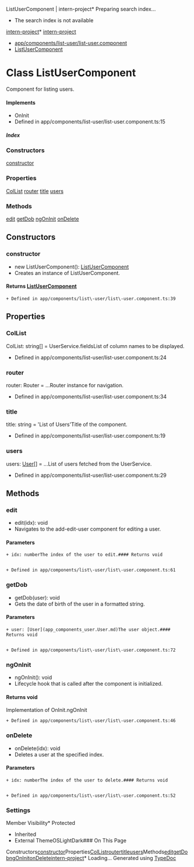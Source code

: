 
ListUserComponent \| intern\-project* Preparing search index...
* The search index is not available

[intern\-project](../index.md)* [intern\-project](../index.md)
* [app/components/list\-user/list\-user.component](../modules/app_components_list_user_list_user_component.md)
* [ListUserComponent](app_components_list_user_list_user_component.ListUserComponent.md)

# Class ListUserComponent

Component for listing users.


#### Implements

* OnInit
* Defined in app/components/list\-user/list\-user.component.ts:15
##### Index

### Constructors

[constructor](app_components_list_user_list_user_component.ListUserComponent.md#constructor)
### Properties

[ColList](app_components_list_user_list_user_component.ListUserComponent.md#ColList)
[router](app_components_list_user_list_user_component.ListUserComponent.md#router)
[title](app_components_list_user_list_user_component.ListUserComponent.md#title)
[users](app_components_list_user_list_user_component.ListUserComponent.md#users)
### Methods

[edit](app_components_list_user_list_user_component.ListUserComponent.md#edit)
[getDob](app_components_list_user_list_user_component.ListUserComponent.md#getDob)
[ngOnInit](app_components_list_user_list_user_component.ListUserComponent.md#ngOnInit)
[onDelete](app_components_list_user_list_user_component.ListUserComponent.md#onDelete)
## Constructors

### constructor

* new ListUserComponent(): [ListUserComponent](app_components_list_user_list_user_component.ListUserComponent.md)
* Creates an instance of ListUserComponent.


#### Returns [ListUserComponent](app_components_list_user_list_user_component.ListUserComponent.md)


	+ Defined in app/components/list\-user/list\-user.component.ts:39
## Properties

### ColList

ColList: string\[] \= UserService.fieldsList of column names to be displayed.


* Defined in app/components/list\-user/list\-user.component.ts:24
### router

router: Router \= ...Router instance for navigation.


* Defined in app/components/list\-user/list\-user.component.ts:34
### title

title: string \= 'List of Users'Title of the component.


* Defined in app/components/list\-user/list\-user.component.ts:19
### users

users: [User](app_components_user.User.md)\[] \= ...List of users fetched from the UserService.


* Defined in app/components/list\-user/list\-user.component.ts:29
## Methods

### edit

* edit(idx): void
* Navigates to the add\-edit\-user component for editing a user.


#### Parameters


	+ idx: numberThe index of the user to edit.#### Returns void


	+ Defined in app/components/list\-user/list\-user.component.ts:61
### getDob

* getDob(user): void
* Gets the date of birth of the user in a formatted string.


#### Parameters


	+ user: [User](app_components_user.User.md)The user object.#### Returns void


	+ Defined in app/components/list\-user/list\-user.component.ts:72
### ngOnInit

* ngOnInit(): void
* Lifecycle hook that is called after the component is initialized.


#### Returns void

Implementation of OnInit.ngOnInit


	+ Defined in app/components/list\-user/list\-user.component.ts:46
### onDelete

* onDelete(idx): void
* Deletes a user at the specified index.


#### Parameters


	+ idx: numberThe index of the user to delete.#### Returns void


	+ Defined in app/components/list\-user/list\-user.component.ts:52
### Settings

Member Visibility* Protected
* Inherited
* External
ThemeOSLightDark### On This Page

Constructors[constructor](#constructor)Properties[ColList](#ColList)[router](#router)[title](#title)[users](#users)Methods[edit](#edit)[getDob](#getDob)[ngOnInit](#ngOnInit)[onDelete](#onDelete)[intern\-project](../index.md)* Loading...
Generated using [TypeDoc](https://typedoc.org/)


